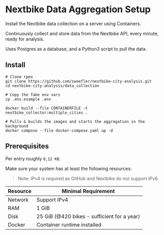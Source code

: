 # Nextbike Data Aggregation Setup

Install the Nextbike data collection on a server using Containers.

Continuously collect and store data from the Nextbike API, every minute, ready for analysis.

Uses Postgres as a database, and a Python3 script to pull the data.

## Install

```SHELL
# Clone rpeo
git clone https://github.com/zwoefler/nextbike-city-analysis.git
cd nextbike-city-analysis/data_collection

# Copy the fake env vars
cp .env.example .env

docker build --file CONTAINERFILE -t nextbike_collector:multiple_cities .

# Pulls & builds the images and starts the aggregation in the background
docker compose --file docker-compose.yaml up -d
```

## Prerequisites
Per entry roughly `0,12 KB`.

Make sure your system has at least the following resources:
> Note: IPv4 is required as GitHub and Nextbike do not support IPv6.

| Resource                | Minimal Requirement                              |
| ----------------------- | ------------------------------------------------ |
| Network                 | Support IPv4                                     |
| RAM                     | 1 GiB                                            |
| Disk                    | 25 GiB (@420 bikes - sufficient for a year)      |
| Docker                  | Container runtime installed                      |




